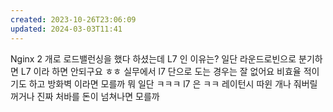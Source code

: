 ```yaml
---
created: 2023-10-26T23:06:09
updated: 2024-03-03T11:41
---
```

Nginx 2 개로 로드밸런싱을 했다 하셨는데
L7 인 이유는?
일단 라운드로빈으로 분기하면
L7 이라 하면 안되구요 ㅎㅎ
실무에서 l7 단으로 도는 경우는 잘 없어요
비효율 적이기도 하고
방화벽 이라면 모를까
뭐 일단 ㅋㅋㅋ l7 은 ㅋㅋ 레이턴시 따윈 개나 줘버릴 꺼거나
진짜 처바를 돈이 넘쳐나면 모를까